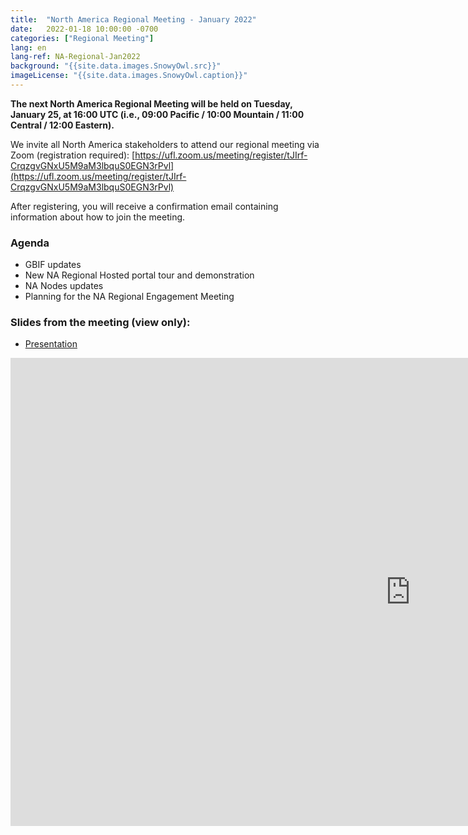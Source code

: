 ```yaml
---
title:  "North America Regional Meeting - January 2022"
date:   2022-01-18 10:00:00 -0700
categories: ["Regional Meeting"]
lang: en
lang-ref: NA-Regional-Jan2022
background: "{{site.data.images.SnowyOwl.src}}"
imageLicense: "{{site.data.images.SnowyOwl.caption}}"
---
```


**The next North America Regional Meeting will be held on Tuesday, January 25, at 16:00 UTC (i.e., 09:00 Pacific / 10:00 Mountain / 11:00 Central / 12:00 Eastern).**

We invite all North America stakeholders to attend our regional meeting via Zoom (registration required): [https://ufl.zoom.us/meeting/register/tJIrf-CrqzgvGNxU5M9aM3lbquS0EGN3rPvl](https://ufl.zoom.us/meeting/register/tJIrf-CrqzgvGNxU5M9aM3lbquS0EGN3rPvl)

After registering, you will receive a confirmation email containing information about how to join the meeting.

### Agenda
* GBIF updates
* New NA Regional Hosted portal tour and demonstration
* NA Nodes updates
* Planning for the NA Regional Engagement Meeting

### Slides from the meeting (view only):
* [Presentation](https://docs.google.com/presentation/d/1gewmh8nsWIoAyo-27OrQaXGcGgjQibdgtxHej4cSOtE/)
<iframe src="https://docs.google.com/presentation/d/e/2PACX-1vT4MBgsV0LpwBs5EyK1P4sN3MPnPkBAnOU1jkR1ZfzMqq_xeyteCLxh_Ionp3g7uycs3lu1D10i_vFD/embed?start=false&loop=false&delayms=3000" frameborder="0" width="1280" height="749" allowfullscreen="true" mozallowfullscreen="true" webkitallowfullscreen="true"></iframe>
